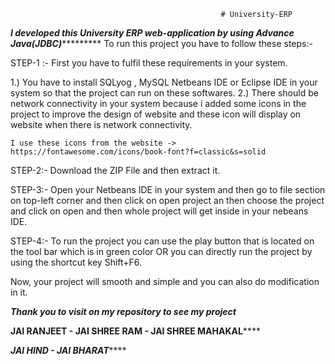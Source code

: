                                                    # University-ERP

***************************************************I developed this University ERP web-application by using Advance Java(JDBC)************************************************************
To run this project you have to follow these steps:-

STEP-1 :-
First you have to fulfil these requirements in your system.

1.) You have to install SQLyog , MySQL Netbeans IDE or Eclipse IDE in your system so that the project can run on these softwares.
2.) There should be network connectivity in your system because i added some icons in the project to improve the design of website and these icon will display on website when there is network connectivity.

    I use these icons from the website -> https://fontawesome.com/icons/book-font?f=classic&s=solid
    
STEP-2:-
Download the ZIP File and then extract it.

STEP-3:-
Open your Netbeans IDE in your system and then go to file section on top-left corner and then click on open project an then choose the project and click on open and then whole project will get inside in your nebeans IDE.

STEP-4:-
To run the project you can use the play button that is located on the tool bar which is in green color OR you can directly run the project by using the shortcut key Shift+F6.

Now, your project will smooth and simple and you can also do modification in it.

*************************************************************Thank you to visit on my repository to see my project*************************************************************

****************************************************************JAI RANJEET - JAI SHREE RAM - JAI SHREE MAHAKAL********************************************************************

*****************************************************************************JAI HIND - JAI BHARAT*********************************************************************************
